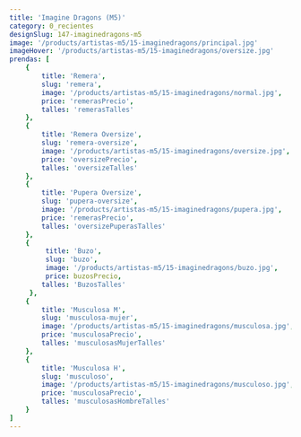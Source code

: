 ```yaml
---
title: 'Imagine Dragons (M5)'
category: 0_recientes
designSlug: 147-imaginedragons-m5
image: '/products/artistas-m5/15-imaginedragons/principal.jpg'
imageHover: '/products/artistas-m5/15-imaginedragons/oversize.jpg'
prendas: [
    {   
        title: 'Remera',
        slug: 'remera',          
        image: '/products/artistas-m5/15-imaginedragons/normal.jpg',
        price: 'remerasPrecio',
        talles: 'remerasTalles'
    },
    {
        title: 'Remera Oversize',
        slug: 'remera-oversize',
        image: '/products/artistas-m5/15-imaginedragons/oversize.jpg',
        price: 'oversizePrecio',
        talles: 'oversizeTalles'
    },
    {
        title: 'Pupera Oversize',
        slug: 'pupera-oversize',
        image: '/products/artistas-m5/15-imaginedragons/pupera.jpg',
        price: 'remerasPrecio',
        talles: 'oversizePuperasTalles'
    },
    {
         title: 'Buzo',
         slug: 'buzo',
         image: '/products/artistas-m5/15-imaginedragons/buzo.jpg',
         price: buzosPrecio,
        talles: 'BuzosTalles'
     },
    {
        title: 'Musculosa M',
        slug: 'musculosa-mujer',
        image: '/products/artistas-m5/15-imaginedragons/musculosa.jpg',
        price: 'musculosaPrecio',
        talles: 'musculosasMujerTalles'
    },
    {
        title: 'Musculosa H',
        slug: 'musculoso',
        image: '/products/artistas-m5/15-imaginedragons/musculoso.jpg',
        price: 'musculosaPrecio',
        talles: 'musculosasHombreTalles'
    }
]
---
```

